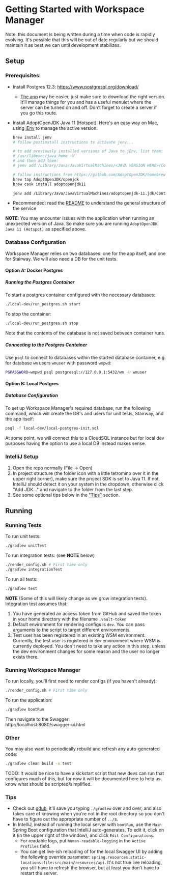 # Getting Started with Workspace Manager

Note: this document is being written during a time when code is rapidly evolving. It's possible that this will be out of date regularly but we should maintain it as best we can until development stabilizes.

## Setup

### Prerequisites:

- Install Postgres 12.3: https://www.postgresql.org/download/
  - [The app](https://postgresapp.com/downloads.html) may be easier, just make sure to download the right version. It'll manage things for you and has a useful menulet where the server can be turned on and off. Don't forget to create a server if you go this route.
- Install AdoptOpenJDK Java 11 (Hotspot). Here's an easy way on Mac, using [jEnv](https://www.jenv.be/) to manage the active version:

    ```sh
    brew install jenv
    # follow postinstall instructions to activate jenv...
    
    # to add previously installed versions of Java to jEnv, list them:
    # /usr/libexec/java_home -V
    # and then add them:
    # jenv add /Library/Java/JavaVirtualMachines/<JAVA VERSION HERE>/Contents/Home

    # follow instructions from https://github.com/AdoptOpenJDK/homebrew-openjdk to install adoptopenjdk11:
    brew tap AdoptOpenJDK/openjdk
    brew cask install adoptopenjdk11

    jenv add /Library/Java/JavaVirtualMachines/adoptopenjdk-11.jdk/Contents/Home
    ```
- Recommended: read the [README](README.md) to understand the general structure of the service

**NOTE**: You may encounter issues with the application when running an unexpected version of Java. So make sure you are running `AdoptOpenJDK Java 11 (Hotspot)` as specified above.     


### Database Configuration
Workspace Manager relies on two databases: one for the app itself, and one for Stairway. We will also need a DB for the unit tests.

#### Option A: Docker Postgres
##### Running the Postgres Container
To start a postgres container configured with the necessary databases:
```sh
./local-dev/run_postgres.sh start
```
To stop the container:
```sh
./local-dev/run_postgres.sh stop
```
Note that the contents of the database is not saved between container runs.

##### Connecting to the Postgres Container
Use `psql` to connect to databases within the started database container, e.g. for database `wm` users `wmuser` with password `wmpwd`:
```sh
PGPASSWORD=wmpwd psql postgresql://127.0.0.1:5432/wm -U wmuser
```

#### Option B: Local Postgres 
##### Database Configuration

To set up Workspace Manager's required database, run the following command, which will create the DB's and users for unit tests, Stairway, and the app itself:

```sh
psql -f local-dev/local-postgres-init.sql
```

At some point, we will connect this to a CloudSQL instance but for local dev purposes having the option to use a local DB instead makes sense.

### IntelliJ Setup

1. Open the repo normally (File -> Open)
2. In project structure (the folder icon with a little tetromino over it in the upper right corner), make sure the project SDK is set to Java 11. If not, IntelliJ should detect it on your system in the dropdown, otherwise click "Add JDK..." and navigate to the folder from the last step.
3. See some optional tips below in the ["Tips"](#tips) section.

## Running

### Running Tests

To run unit tests:

```sh
./gradlew unitTest
```
  
To run integration tests: (see **NOTE** below)

```sh
./render_config.sh # First time only
./gradlew integrationTest
```
 
To run all tests:

```sh
./gradlew test
```

**NOTE** (Some of this will likely change as we grow integration tests). Integration test assumes that:
1. You have generated an access token from GitHub and saved the token in your home directory with the filename `.vault-token`
2. Default environment for rendering configs is `dev`. You can pass arguments to the script to target different environments.
3. Test user has been registered in an existing WSM environment. Currently, the test user is registered in `dev` environment where WSM is currently deployed. You don't need to take any action in this step, unless the dev environment changes for some reason and the user no longer exists there. 


### Running Workspace Manager

To run locally, you'll first need to render configs (if you haven't already): 

```sh
./render_config.sh # First time only
```

To run the application:

```sh
./gradlew bootRun
```

Then navigate to the Swagger:  
http://localhost:8080/swagger-ui.html

### Other

You may also want to periodically rebuild and refresh any auto-generated code:

```sh
./gradlew clean build -x test
```

TODO: It would be nice to have a kickstart script that new devs can run that configures much of this, but for now it will be documented here to help us know what should be scripted/simplified.

### Tips
- Check out [gdub](https://github.com/gdubw/gdub), it'll save you typing `./gradlew` over and over, and also takes care of knowing when you're not in the root directory so you don't have to figure out the appropriate number of `../`s.
- In IntelliJ, instead of running the local server with `bootRun`, use the `Main` Spring Boot configuration that IntelliJ auto-generates. To edit it, click on it (in the upper right of the window), and click `Edit Configurations`.
    - For readable logs, put `human-readable-logging` in the `Active Profiles` field. 
    - You can get live-ish reloading of for the local Swagger UI by adding the following override parameter: `spring.resources.static-locations:file:src/main/resources/api`. It's not true live reloading, you still have to refresh the browser, but at least you don't have to restart the server.
